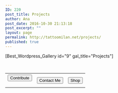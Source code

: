 ```yaml
---
ID: 220
post_title: Projects
author: Ana
post_date: 2016-10-30 21:13:18
post_excerpt: ""
layout: page
permalink: http://tattoomilan.net/projects/
published: true
---
```

[Best_Wordpress_Gallery id="9" gal_title="Projects"]
<table>
  <tr>
    <th><form action="https://www.paypal.com/cgi-bin/webscr" method="post" target="_blank"><input name="cmd" type="hidden" value="_s-xclick" /><input name="hosted_button_id" type="hidden" value="E3ATMCWXJ4WUU" /><input style="display: none; margin: 0 auto;" alt="PayPal - The safer, easier way to pay online!" name="submit" src="" type="image" /><button>Contribute</button>
</form></th>
    <th><a href="http://tattoomilan.net/contact/"><button>Contact Me</button></a></th>
    <th><a href="http://tattoomilan.net/store/"><button>Shop</button></a></th>
  </tr>
</table>